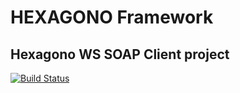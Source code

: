 # HEXAGONO Framework
## Hexagono WS SOAP Client project

[![Build Status](https://travis-ci.org/hexagonoframework/hexagono-ws-soap-client.svg?branch=master)](https://travis-ci.org/hexagonoframework/hexagono-ws-soap-client)